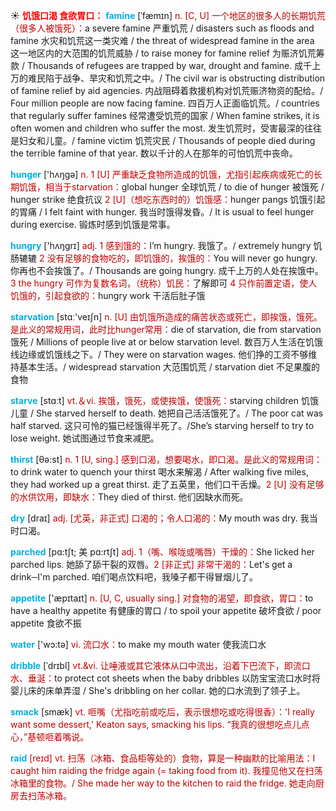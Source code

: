 ☀ <font color="red">**饥饿口渴 食欲胃口：**</font>
<font color="sky blue">**famine**</font> [ˈfæmɪn]
<font color="#c00000">n. [C, U] 一个地区的很多人的长期饥荒（很多人被饿死）：</font>a severe famine 严重饥荒 / disasters such as floods and famine 水灾和饥荒这一类灾难 / the threat of widespread famine in the area 这一地区内的大范围的饥荒威胁 / to raise money for famine relief 为赈济饥荒筹款 / Thousands of refugees are trapped by war, drought and famine. 成千上万的难民陷于战争、旱灾和饥荒之中。/ The civil war is obstructing distribution of famine relief by aid agencies. 内战阻碍着救援机构对饥荒赈济物资的配给。/ Four million people are now facing famine. 四百万人正面临饥荒。/ countries that regularly suffer famines 经常遭受饥荒的国家 / When famine strikes, it is often women and children who suffer the most. 发生饥荒时，受害最深的往往是妇女和儿童。/ famine victim 饥荒灾民 / Thousands of people died during the terrible famine of that year. 数以千计的人在那年的可怕饥荒中丧命。

<font color="sky blue">**hunger**</font> ['hʌŋɡə] 
<font color="#c00000">n. 1 [U] 严重缺乏食物所造成的饥饿，尤指引起疾病或死亡的长期饥饿，相当于starvation：</font>global hunger 全球饥荒 / to die of hunger 被饿死 / hunger strike 绝食抗议 <font color="#c00000">2 [U]（想吃东西时的）饥饿感：</font>hunger pangs 饥饿引起的胃痛 / I felt faint with hunger. 我当时饿得发昏。/ It is usual to feel hunger during exercise. 锻炼时感到饥饿是常事。

<font color="sky blue">**hungry**</font> ['hʌŋɡrɪ] 
<font color="#c00000">adj. 1 感到饿的：</font>I’m hungry. 我饿了。/ extremely hungry 饥肠辘辘 <font color="#c00000">2 没有足够的食物吃的，即饥饿的，挨饿的：</font>You will never go hungry. 你再也不会挨饿了。/ Thousands are going hungry. 成千上万的人处在挨饿中。<font color="#c00000">3 the hungry 可作为复数名词，（统称）饥民：</font>了解即可 <font color="#c00000">4 只作前置定语，使人饥饿的，引起食欲的：</font>hungry work 干活后肚子饿

<font color="sky blue">**starvation**</font> [stɑː'veɪʃn] 
<font color="#c00000">n. [U] 由饥饿所造成的痛苦状态或死亡，即挨饿，饿死。是此义的常规用词，此时比hunger常用：</font>die of starvation, die from starvation 饿死 / Millions of people live at or below starvation level. 数百万人生活在饥饿线边缘或饥饿线之下。/ They were on starvation wages. 他们挣的工资不够维持基本生活。/ widespread starvation 大范围饥荒 / starvation diet 不足果腹的食物

<font color="sky blue">**starve**</font> [stɑːt] 
<font color="#c00000">vt.＆vi. 挨饿，饿死，或使挨饿，使饿死：</font>starving children 饥饿儿童 / She starved herself to death. 她把自己活活饿死了。/ The poor cat was half starved. 这只可怜的猫已经饿得半死了。/She’s starving herself to try to lose weight. 她试图通过节食来减肥。

<font color="sky blue">**thirst**</font> [θə:st] 
<font color="#c00000">n. 1 [U, sing.] 感到口渴，想要喝水，即口渴。是此义的常规用词：</font>to drink water to quench your thirst 喝水来解渴 / After walking five miles, they had worked up a great thirst. 走了五英里，他们口干舌燥。<font color="#c00000">2 [U] 没有足够的水供饮用，即缺水：</font>They died of thirst. 他们因缺水而死。

<font color="sky blue">**dry**</font> [draɪ] 
<font color="#c00000">adj. [尤英，非正式] 口渴的；令人口渴的：</font>My mouth was dry. 我当时口渴。
           
<font color="sky blue">**parched**</font> [pɑ:tʃt; 美 pɑ:rtʃt]
<font color="#c00000">adj. 1（嘴、喉咙或嘴唇）干燥的：</font>She licked her parched lips. 她舔了舔干裂的双唇。<font color="#c00000">2 [非正式] 非常干渴的：</font>Let's get a drink─I'm parched. 咱们喝点饮料吧，我嗓子都干得冒烟儿了。

<font color="sky blue">**appetite**</font> ['æpɪtaɪt] 
<font color="#c00000">n. [U, C, usually sing.] 对食物的渴望，即食欲，胃口：</font>to have a healthy appetite 有健康的胃口 / to spoil your appetite 破坏食欲 / poor appetite 食欲不振

<font color="sky blue">**water**</font> ['wɔ:tə] 
<font color="#c00000">vi. 流口水：</font>to make my mouth water 使我流口水
           
<font color="sky blue">**dribble**</font> [ˈdrɪbl]
<font color="#c00000">vt.&vi. 让唾液或其它液体从口中流出，沿着下巴流下，即流口水、垂涎：</font>to protect cot sheets when the baby dribbles 以防宝宝流口水时将婴儿床的床单弄湿 / She's dribbling on her collar. 她的口水流到了领子上。
                      
<font color="sky blue">**smack**</font> [smæk]
<font color="#c00000">vt. 咂嘴（尤指吃前或吃后，表示很想吃或吃得很香）：'I really want some dessert,' Keaton says, smacking his lips. “我真的很想吃点儿点心，”基顿咂着嘴说。

<font color="sky blue">**raid**</font> [reɪd]
<font color="#c00000">vt. 扫荡（冰箱、食品柜等处的）食物，算是一种幽默的比喻用法：</font>I caught him raiding the fridge again (= taking food from it). 我撞见他又在扫荡冰箱里的食物。/ She made her way to the kitchen to raid the fridge. 她走向厨房去扫荡冰箱。

